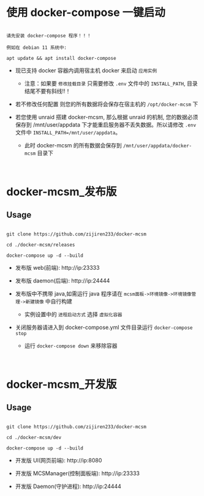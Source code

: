 # 使用 docker-compose 一键启动

```shell

请先安装 docker-compose 程序！！！

例如在 debian 11 系统中:

apt update && apt install docker-compose

```

- 现已支持 docker 容器内调用宿主机 docker 来启动 `应用实例`

    - 注意：如果要 `修改挂载目录` 只需要修改 `.env` 文件中的 `INSTALL_PATH`, 目录结尾不要有斜线!!！

- 若不修改任何配置 则您的所有数据将会保存在宿主机的 `/opt/docker-mcsm` 下

- 若您使用 unraid 搭建 docker-mcsm, 那么根据 unraid 的机制, 您的数据必须保存到 /mnt/user/appdata 下才能重启服务器不丢失数据。所以请修改 `.env` 文件中 `INSTALL_PATH=/mnt/user/appdata`。

    - 此时 docker-mcsm 的所有数据会保存到 `/mnt/user/appdata/docker-mcsm` 目录下

<br>

# docker-mcsm_发布版

## Usage

```shell

git clone https://github.com/zijiren233/docker-mcsm

cd ./docker-mcsm/releases

docker-compose up -d --build

```

- 发布版 web(前端): http://ip:23333

- 发布版 daemon(后端): http://ip:24444

- 发布版中不携带 java,如需运行 java 程序请在 `mcsm面板->环境镜像->环境镜像管理->新建镜像` 中自行构建

    - 实例设置中的 `进程启动方式` 选择 `虚拟化容器`

- 关闭服务器请进入到 docker-compose.yml 文件目录运行 `docker-compose stop`

    - 运行 `docker-compose down` 来移除容器

<br>

# docker-mcsm_开发版

## Usage

```shell

git clone https://github.com/zijiren233/docker-mcsm

cd ./docker-mcsm/dev

docker-compose up -d --build

```

- 开发版 UI(网页前端): http://ip:8080

- 开发版 MCSManager(控制面板端): http://ip:23333

- 开发版 Daemon(守护进程): http://ip:24444